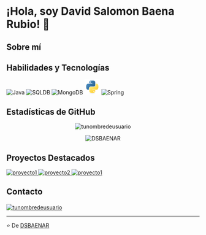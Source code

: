 # ¡Hola, soy David Salomon Baena Rubio! 👋

## Sobre mí

## Habilidades y Tecnologías
<p align="left">
  <img src="https://cdn.jsdelivr.net/gh/devicons/devicon@latest/icons/java/java-original-wordmark.svg" alt="Java" width="40" height="40"/>
  <img src="https://cdn.jsdelivr.net/gh/devicons/devicon@latest/icons/sqldeveloper/sqldeveloper-original.svg" alt="SQLDB" width="40" height="40"/>
  <img src="https://cdn.jsdelivr.net/gh/devicons/devicon@latest/icons/mongodb/mongodb-original.svg" alt="MongoDB" width="40" height="40"/>
  <img src="https://raw.githubusercontent.com/devicons/devicon/master/icons/python/python-original.svg" alt="python" width="40" height="40"/>
  <img src="https://cdn.jsdelivr.net/gh/devicons/devicon@latest/icons/spring/spring-original-wordmark.svg" alt="Spring" width="40" height="40"/>
  <!-- Añade más iconos según tus habilidades -->
</p>

## Estadísticas de GitHub
<p align="center">
  <img src="https://github-readme-stats.vercel.app/api?username=DSBAENAR&show_icons=true&locale=es" alt="tunombredeusuario" />
</p>

<p align="center">
  <img src="https://github-readme-streak-stats.herokuapp.com/?user=DSBAENAR&locale=es" alt="DSBAENAR" />
</p>

## Proyectos Destacados
<p align="left">
  <a href="https://github.com/tunombredeusuario/proyecto1">
    <img src="https://github-readme-stats.vercel.app/api/pin/?username=DSBAENAR&repo=PlantsvsZombies" alt="proyecto1" />
  </a>
  <a href="https://github.com/tunombredeusuario/proyecto2">
    <img src="https://github-readme-stats.vercel.app/api/pin/?username=DSBAENAR&repo=Gestion-Turnos-ECIBienestar" alt="proyecto2" />
  </a>
  <a href="https://github.com/Ttowers-09/API_RESERVALABS_BACKEND.git">
    <img src="https://github-readme-stats.vercel.app/api/pin/?username=Ttowers-09&repo=API_RESERVALABS_BACKEND" alt="proyecto1" />
  </a>
</p>

## Contacto
<p align="left">
  <a href="https://linkedin.com/in/tunombredeusuario" target="blank">
    <img align="center" src="https://raw.githubusercontent.com/rahuldkjain/github-profile-readme-generator/master/src/images/icons/Social/linked-in-alt.svg" alt="tunombredeusuario" height="30" width="40" />
  </a>
</p>

---

⭐️ De [DSBAENAR](https://github.com/DSBAENAR)


